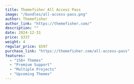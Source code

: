 ```yaml
---
title: Themefisher All Access Pass
image: "/bundles/all-access-pass.png"
author: Themefisher
author_link: "https://themefisher.com/"
description: ""
date: 2024-12-31
price: $337
weight: 4
regular_price: $597
purchase_link: "https://themefisher.com/all-access-pass"
features:
  - "156+ Themes"
  - "Premium Support"
  - "Multiple Projects"
  - "Upcoming Themes"
---
```

